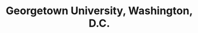 ---
title: "Georgetown University, Washington, D.C."
project_id: 
conference_id: ""
presenters:
   - peter_bandettini
summary: "<p>Georgetown University, Washington, D.C.</p>"
file: /assets/presentations/T216.ppt
filename: T216.ppt
layout: presentation
---